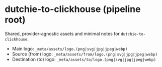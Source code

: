 # dutchie-to-clickhouse (pipeline root)

Shared, provider-agnostic assets and minimal notes for `dutchie-to-clickhouse`.

- Main logo: `_meta/assets/logo.(png|svg|jpg|jpeg|webp)`
- Source (from) logo: `_meta/assets/from/logo.(png|svg|jpg|jpeg|webp)`
- Destination (to) logo: `_meta/assets/to/logo.(png|svg|jpg|jpeg|webp)`
